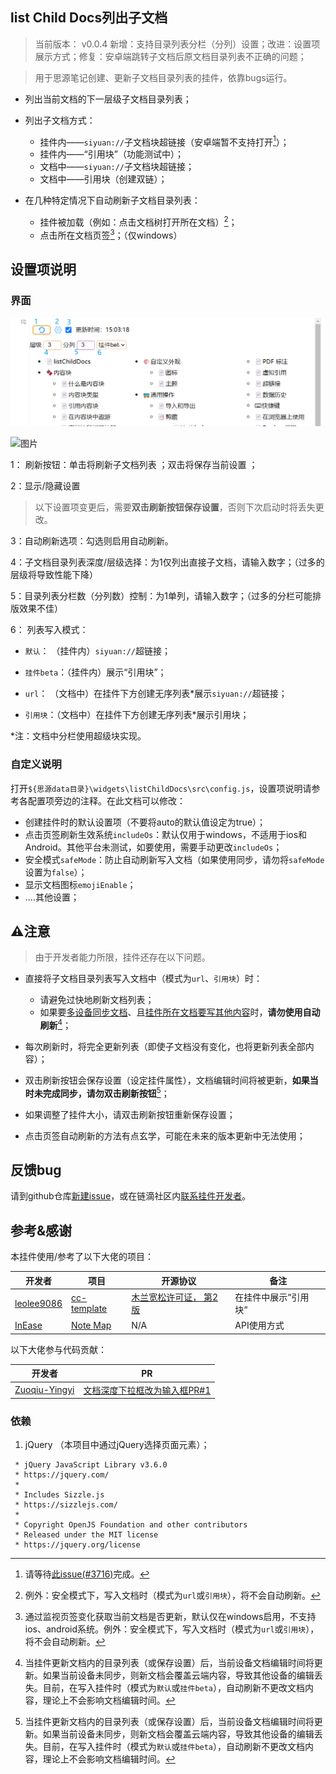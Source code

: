 ## list Child Docs列出子文档

> 当前版本： v0.0.4 新增：支持目录列表分栏（分列）设置；改进：设置项展示方式；修复：安卓端跳转子文档后原文档目录列表不正确的问题；

> 用于思源笔记创建、更新子文档目录列表的挂件，依靠bugs运行。

- 列出当前文档的下一层级子文档目录列表；
  
- 列出子文档方式：
  - 挂件内——`siyuan://`子文档块超链接（安卓端暂不支持打开[^3]）；
  - 挂件内——“引用块”（功能测试中）；
  - 文档中——`siyuan://`子文档块超链接；
  - 文档中——引用块（创建双链）；
  
- 在几种特定情况下自动刷新子文档目录列表：
  - 挂件被加载（例如：点击文档树打开所在文档）[^1]；
  - 点击所在文档页签[^2]；（仅windows）

## 设置项说明

### 界面

![图片](README.assets/setting.png)

![图片](/widgets/listChildDocs/README.assets/setting.png)

1： 刷新按钮：单击将刷新子文档列表 ；双击将保存当前设置 ；

2：显示/隐藏设置

> 以下设置项变更后，需要**双击刷新按钮保存设置**，否则下次启动时将丢失更改。

3：自动刷新选项：勾选则启用自动刷新。 

4：子文档目录列表深度/层级选择：为1仅列出直接子文档，请输入数字；（过多的层级将导致性能下降）

5：目录列表分栏数（分列数）控制：为1单列，请输入数字；（过多的分栏可能排版效果不佳）

6： 列表写入模式：

- `默认`： （挂件内）`siyuan://`超链接；

- `挂件beta`：（挂件内）展示“引用块”；

- `url`： （文档中）在挂件下方创建无序列表\*展示`siyuan://`超链接；

- `引用块`：（文档中）在挂件下方创建无序列表\*展示引用块；

\*注：文档中分栏使用超级块实现。

### 自定义说明

打开`${思源data目录}\widgets\listChildDocs\src\config.js`，设置项说明请参考各配置项旁边的注释。在此文档可以修改：

- 创建挂件时的默认设置项（不要将auto的默认值设定为true）；
- 点击页签刷新生效系统`includeOs`：默认仅用于windows，不适用于ios和Android。其他平台未测试，如要使用，需要手动更改`includeOs`；
- 安全模式`safeMode`：防止自动刷新写入文档（如果使用同步，请勿将`safeMode`设置为`false`）；
- 显示文档图标`emojiEnable`；
- ....其他设置；

## ⚠️注意

> 由于开发者能力所限，挂件还存在以下问题。

- 直接将子文档目录列表写入文档中（模式为`url`、`引用块`）时：
  - 请避免过快地刷新文档列表；
  - 如果要<u>多设备同步文档</u>、且<u>挂件所在文档要写其他内容</u>时，**请勿使用自动刷新**[^4]；
- 每次刷新时，将完全更新列表（即使子文档没有变化，也将更新列表全部内容）；
- 双击刷新按钮会保存设置（设定挂件属性），文档编辑时间将被更新，**如果当时未完成同步，请勿双击刷新按钮**[^4]；

- 如果调整了挂件大小，请双击刷新按钮重新保存设置；

- 点击页签自动刷新的方法有点玄学，可能在未来的版本更新中无法使用；

## 反馈bug

请到github仓库[新建issue](https://github.com/OpaqueGlass/listChildDocs/issues/new/choose)，或在链滴社区内[联系挂件开发者](https://ld246.com/member/Undii)。

## 参考&感谢

本挂件使用/参考了以下大佬的项目：

| 开发者                                      | 项目                                                     | 开源协议                                                     | 备注                 |
| ------------------------------------------- | -------------------------------------------------------- | ------------------------------------------------------------ | -------------------- |
| [leolee9086](https://github.com/leolee9086) | [cc-template](https://github.com/leolee9086/cc-template) | [木兰宽松许可证， 第2版](https://github.com/leolee9086/cc-template/blob/main/LICENSE) | 在挂件中展示“引用块“ |
| [InEase](https://github.com/InEase)         | [Note Map](https://github.com/InEase/SiYuan-Xmind)       | N/A                                                          | API使用方式          |

以下大佬参与代码贡献：

| 开发者                                            | PR                                                           |
| ------------------------------------------------- | ------------------------------------------------------------ |
| [Zuoqiu-Yingyi](https://github.com/Zuoqiu-Yingyi) | [文档深度下拉框改为输入框PR#1](https://github.com/OpaqueGlass/listChildDocs/pull/1) |



### 依赖

1. jQuery （本项目中通过jQuery选择页面元素）；

```
 * jQuery JavaScript Library v3.6.0
 * https://jquery.com/
 *
 * Includes Sizzle.js
 * https://sizzlejs.com/
 *
 * Copyright OpenJS Foundation and other contributors
 * Released under the MIT license
 * https://jquery.org/license
```

[^1]: 例外：安全模式下，写入文档时（模式为`url`或`引用块`），将不会自动刷新。
[^2]: 通过监视页签变化获取当前文档是否更新，默认仅在windows启用，不支持ios、android系统。例外：安全模式下，写入文档时（模式为`url`或`引用块`），将不会自动刷新。
[^3]: 请等待[此issue(#3716)](https://github.com/siyuan-note/siyuan/issues/3716)完成。
[^4]: 当挂件更新文档内的目录列表（或保存设置）后，当前设备文档编辑时间将更新。如果当前设备未同步，则新文档会覆盖云端内容，导致其他设备的编辑丢失。目前，在写入挂件时（模式为`默认`或`挂件beta`），自动刷新不更改文档内容，理论上不会影响文档编辑时间。
